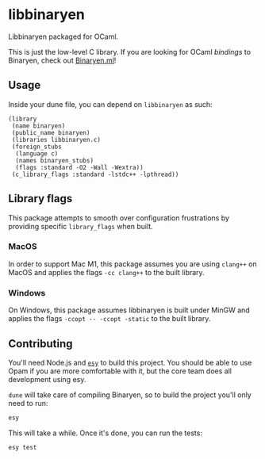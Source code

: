 # libbinaryen

Libbinaryen packaged for OCaml.

This is just the low-level C library. If you are looking for OCaml *bindings* to Binaryen, check out [Binaryen.ml](https://github.com/grain-lang/binaryen.ml)!

## Usage

Inside your dune file, you can depend on `libbinaryen` as such:

```
(library
 (name binaryen)
 (public_name binaryen)
 (libraries libbinaryen.c)
 (foreign_stubs
  (language c)
  (names binaryen_stubs)
  (flags :standard -O2 -Wall -Wextra))
 (c_library_flags :standard -lstdc++ -lpthread))
```

## Library flags

This package attempts to smooth over configuration frustrations by providing specific `library_flags` when built.

### MacOS

In order to support Mac M1, this package assumes you are using `clang++` on MacOS and applies the flags `-cc clang++` to the built library.

### Windows

On Windows, this package assumes libbinaryen is built under MinGW and applies the flags `-ccopt -- -ccopt -static` to the built library.

## Contributing

You'll need Node.js and [`esy`](https://esy.sh/docs/en/getting-started.html#install-esy) to build this project.
You should be able to use Opam if you are more comfortable with it, but the core team does all development using esy.

`dune` will take care of compiling Binaryen, so to build the project you'll only need to run:

```bash
esy
```

This will take a while. Once it's done, you can run the tests:

```bash
esy test
```
